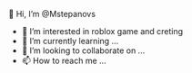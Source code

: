 👋 Hi, I’m @Mstepanovs
- 👀 I’m interested in roblox game and creting
- 🌱 I’m currently learning ...
- 💞️ I’m looking to collaborate on ...
- 📫 How to reach me ...

<!---
Mstepanovs/Mstepanovs is a ✨ special ✨ repository because its `README.md` (this file) appears on your GitHub profile.
You can click the Preview link to take a look at your changes.
--->
